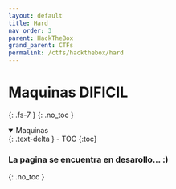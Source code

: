 ```yaml
---
layout: default
title: Hard
nav_order: 3
parent: HackTheBox
grand_parent: CTFs
permalink: /ctfs/hackthebox/hard
---
```


# Maquinas DIFICIL
{: .fs-7 }
{: .no_toc }

<details open markdown="block">
  <summary>
    Maquinas
  </summary>
  {: .text-delta }
- TOC
{:toc}
</details>

### La pagina se encuentra en desarollo... :)
{: .no_toc }
